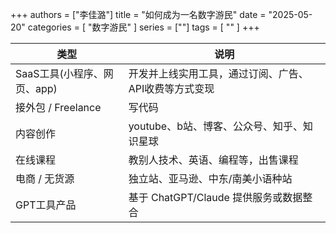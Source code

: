 +++
authors = ["李佳潞"]
title = "如何成为一名数字游民"
date = "2025-05-20"
categories = [
    "数字游民"
]
series = [""]
tags = [
    ""
]
+++

| 类型              | 说明                           | 
| --------------- | ---------------------------- | 
| SaaS工具(小程序、网页、app)    | 开发并上线实用工具，通过订阅、广告、API收费等方式变现 |
| 接外包 / Freelance | 写代码       | ✅ 可起步     |
| 内容创作      | youtube、b站、博客、公众号、知乎、知识星球            | 
| 在线课程            | 教别人技术、英语、编程等，出售课程            | 
| 电商 / 无货源        | 独立站、亚马逊、中东/南美小语种站            | 
| GPT工具产品         | 基于 ChatGPT/Claude 提供服务或数据整合  | 

